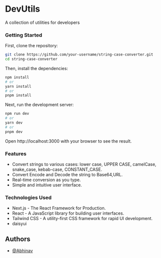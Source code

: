 # DevUtils

A collection of utilities for developers


### Getting Started

First, clone the repository:
```bash
git clone https://github.com/your-username/string-case-converter.git
cd string-case-converter
```
Then, install the dependencies:
```bash
npm install
# or
yarn install
# or
pnpm install
```
Next, run the development server:
```bash
npm run dev
# or
yarn dev
# or
pnpm dev
```

Open http://localhost:3000 with your browser to see the result.


### Features 

- Convert strings to various cases: lower case, UPPER CASE, camelCase, snake_case, kebab-case, CONSTANT_CASE.
- Convert Encode and Decode the string to Base64,URL.
- Real-time conversion as you type.
- Simple and intuitive user interface.
### Technologies Used
- Next.js - The React Framework for Production.
- React - A JavaScript library for building user interfaces.
- Tailwind CSS - A utility-first CSS framework for rapid UI development.
- daisyui

## Authors

- [@Abhinav](https://github.com/Abhinav1426)
